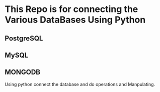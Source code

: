 # This Repo is for connecting the Various DataBases Using Python
   
   ## PostgreSQL
   ## MySQL
   ## MONGODB

Using python connect the database and do operations and Manpulating.
